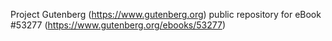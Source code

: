 Project Gutenberg (https://www.gutenberg.org) public repository for
eBook #53277 (https://www.gutenberg.org/ebooks/53277)
